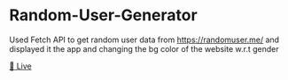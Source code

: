 # Random-User-Generator

Used Fetch API to get random user data from https://randomuser.me/ and displayed it the app and changing the bg color of the website w.r.t gender

[:red_circle: Live ](https://whimsical-croissant-9170d3.netlify.app/)
